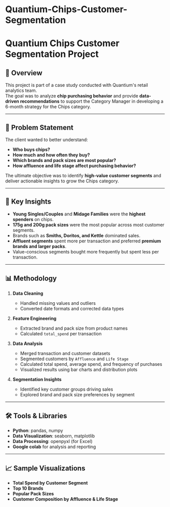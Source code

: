 # Quantium-Chips-Customer-Segmentation
# Quantium Chips Customer Segmentation Project

## 📌 Overview
This project is part of a case study conducted with Quantium's retail analytics team.  
The goal was to analyze **chip purchasing behavior** and provide **data-driven recommendations** to support the Category Manager in developing a 6-month strategy for the Chips category.

---

## 🎯 Problem Statement
The client wanted to better understand:
- **Who buys chips?**
- **How much and how often they buy?**
- **Which brands and pack sizes are most popular?**
- **How affluence and life stage affect purchasing behavior?**

The ultimate objective was to identify **high-value customer segments** and deliver actionable insights to grow the Chips category.

---

## 🔑 Key Insights
- **Young Singles/Couples** and **Midage Families** were the **highest spenders** on chips.
- **175g and 200g pack sizes** were the most popular across most customer segments.
- Brands such as **Smiths, Doritos, and Kettle** dominated sales.
- **Affluent segments** spent more per transaction and preferred **premium brands and larger packs**.
- Value-conscious segments bought more frequently but spent less per transaction.

---

## 📊 Methodology
1. **Data Cleaning**
   - Handled missing values and outliers
   - Converted date formats and corrected data types

2. **Feature Engineering**
   - Extracted brand and pack size from product names
   - Calculated `total_spend` per transaction

3. **Data Analysis**
   - Merged transaction and customer datasets
   - Segmented customers by `Affluence` and `Life Stage`
   - Calculated total spend, average spend, and frequency of purchases
   - Visualized results using bar charts and distribution plots

4. **Segmentation Insights**
   - Identified key customer groups driving sales
   - Explored brand and pack size preferences by segment

---

## 🛠️ Tools & Libraries
- **Python**: pandas, numpy
- **Data Visualization**: seaborn, matplotlib
- **Data Processing**: openpyxl (for Excel)
- **Google colab** for analysis and reporting

---

## 📈 Sample Visualizations
- **Total Spend by Customer Segment**
- **Top 10 Brands**
- **Popular Pack Sizes**
- **Customer Composition by Affluence & Life Stage**




